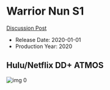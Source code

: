 # Warrior Nun S1

[Discussion Post](https://www.avsforum.com/threads/bass-eq-for-filtered-movies.2995212/post-59892534)

* Release Date: 2020-01-01
* Production Year: 2020

## Hulu/Netflix DD+ ATMOS

![img 0](https://i.imgur.com/VF1JHXC.jpg)

